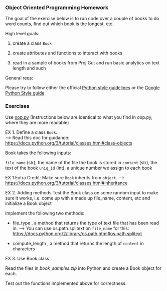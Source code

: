 ### Object Oriented Programming Homework

The goal of the exercise below is to run code over a couple of books to do word counts, find out which book is the longest, etc. 

High level goals:

1. create a class `Book`

2. create attributes and functions to interact with books

3. read in a sample of books from Proj Gut and run basic analytics on text length and such


General reqs:

Please try to 
follow either the official [Python style guidelines]( https://www.python.org/dev/peps/pep-0008/)
or the [Google Python Style guide](https://google.github.io/styleguide/pyguide.html)


### Exercises 

Use [oop.py](https://github.com/patrickschu/pythonhomework/blob/master/oop.py)
(Instructions below are identical to what you find in oop.py, where they are more readable)

EX 1. Define a class `Book`.  
 --> Read this doc for guidance: https://docs.python.org/3/tutorial/classes.html#class-objects


Book takes the following inputs:

`file_name` (str), the name of the file the book is stored in
`content`  (str), the text of the book
`uniq_id` (int), a unique number we assign to each book


EX 1 Extra Credit: Make sure `Book` inherits from `object`.
 --> https://docs.python.org/3/tutorial/classes.html#inheritance


EX 2. Adding methods
Test the Book class on some random input to make sure it works, i.e.  come up with a made up file_name, content, etc and initialize a Book object

Implement the following two methods:

- file_type , a method that returns the type of text file that has been read in. 
--> You can use os.path.splitext on `file_name` for this: https://docs.python.org/2/library/os.path.html#os.path.splitext

- compute_length , a method that returns the length of `content` in characters


EX 3. Use Book class

Read the files in *book_samples.zip* into Python and create a Book object for each. 

Test out the functions implemented above for correctness. 
